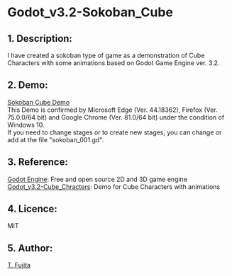 # Godot_v3.2-Sokoban_Cube
## 1. Description:
I have created a sokoban type of game as a demonstration of Cube Characters with some animations based on Godot Game Engine ver. 3.2. 
## 2. Demo:
[Sokoban Cube Demo](https://to-fujita.github.io/Godot_v3.2-Sokoban_Cube/Sokoban%20Cube.html)  
This Demo is confirmed by Microsoft Edge (Ver. 44.18362), Firefox (Ver. 75.0.0/64 bit) and Google Chrome (Ver. 81.0/64 bit) under the condition of Windows 10.   
If you need to change stages or to create new stages, you can change or add at the file "sokoban_001.gd". 
## 3. Reference:
[Godot Engine](https://godotengine.org/): Free and open source 2D and 3D game engine  
[Godot_v3.2-Cube_Chracters](https://github.com/To-Fujita/Godot_v3.2-Cube_Characters): Demo for Cube Characters with animations   
## 4. Licence:
MIT
## 5. Author:
[T. Fujita](https://github.com/To-Fujita)
